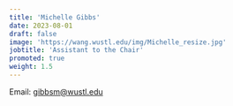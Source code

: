 ```yaml
---
title: 'Michelle Gibbs'
date: 2023-08-01
draft: false
image: 'https://wang.wustl.edu/img/Michelle_resize.jpg'
jobtitle: 'Assistant to the Chair'
promoted: true
weight: 1.5
---
```

Email: gibbsm@wustl.edu
